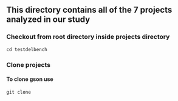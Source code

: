## This directory contains all of the 7 projects analyzed in our study

### Checkout from root directory inside projects directory

`cd testdelbench`

### Clone projects

#### To clone gson use

`git clone`
